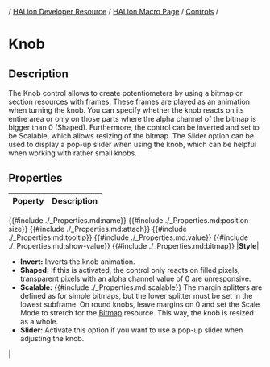 / [HALion Developer Resource](../../HALion-Developer-Resource.md) / [HALion Macro Page](./HALion-Macro-Page.md) / [Controls](./Controls.md) /

# Knob

## Description

The Knob control allows to create potentiometers by using a bitmap or section resources with frames. These frames are played as an animation when turning the knob. You can specify whether the knob reacts on its entire area or only on those parts where the alpha channel of the bitmap is bigger than 0 (Shaped). Furthermore, the control can be inverted and set to be Scalable, which allows resizing of the bitmap. The Slider option can be used to display a pop-up slider when using the knob, which can be helpful when working with rather small knobs.

## Properties

|Poperty|Description|
|:-|:-|
{{#include ./_Properties.md:name}}
{{#include ./_Properties.md:position-size}}
{{#include ./_Properties.md:attach}}
{{#include ./_Properties.md:tooltip}}
{{#include ./_Properties.md:value}}
{{#include ./_Properties.md:show-value}}
{{#include ./_Properties.md:bitmap}}
|**Style**|<ul><li>**Invert:** Inverts the knob animation.</li><li>**Shaped:** If this is activated, the control only reacts on filled pixels, transparent pixels with an alpha channel value of 0 are unresponsive.</li><li>**Scalable:** {{#include ./_Properties.md:scalable}} The margin splitters are defined as for simple bitmaps, but the lower splitter must be set in the lowest subframe. On round knobs, leave margins on 0 and set the Scale Mode to stretch for the [Bitmap](./Bitmap.md) resource. This way, the knob is resized as a whole.</li><li>**Slider:** Activate this option if you want to use a pop-up slider when adjusting the knob.</li></ul>|
